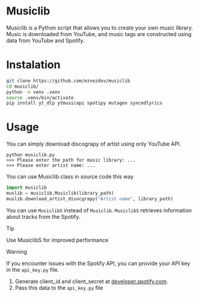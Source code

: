 # Musiclib

Musiclib is a Python script that allows you to create your own music library.
Music is downloaded from YouTube, and music tags are constructed using data from YouTube and Spotify.

# Instalation
```bash
git clone https://github.com/ezvezdov/musiclib
cd musiclib/
python -m venv .venv
source .venv/bin/activate
pip install yt_dlp ytmusicapi spotipy mutagen syncedlyrics
```

# Usage

You can simply download discograpy of artist using only YouTube API.
```
python musiclib.py
>>> Please enter the path for music library: ...
>>> Please enter artist name: ...
```


You can use Musiclib class in source code this way
```python
import musiclib
muslib = musiclib.Musiclib(library_path)
muslib.download_artist_disocgrapy("Artist name", library_path)
```

You can use `MusiclibS` instead of `Musiclib`.
`MusiclibS` retrieves information about tracks from the Spotify.
> [!TIP]
> Use MusiclibS for improved performance


> [!WARNING]
> If you encounter issues with the Spotify API, you can provide your API key in the `api_key.py` file.
> 1. Generate client_id and client_secret at [developer.spotify.com](https://developer.spotify.com/dashboard/create).
> 2. Pass this data to the `api_key.py` file
